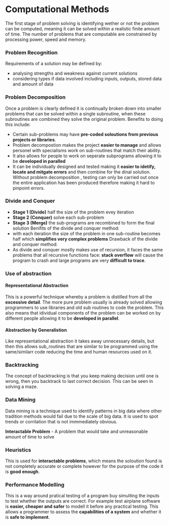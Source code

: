 # Computational Methods
The first stage of problem solving is identifying wether or not the problem can be computed, meaning it can be solved within a realistic finite amount of time. The number of problems that are computable are constrained by processing power, speed and memory.
### Problem Recognition
Requirements of a solution may be defined by:
 - analysing strengths and weakness against current solutions
 - considering types if data involved including inputs, outputs, stored data and amount of data
### Problem Decomposition
Once a problem is clearly defined it is continually broken down into smaller problems that can be solved within a single subroutine, when these subroutines are combined they solve the original problem. Benefits to doing this include:
 - Certain sub-problems may have **pre-coded soloutions from previous projects or libraries**.
 - Problem decompostion makes the project **easier to manage** and allows personel with specialisms work on sub-routines that match their ability. 
 - It also allows for people to work on seperate subprograms allowing it to be **developed in paralled**
 - It can be individually designed and tested making it **easier to idetify, locate and mitgate errors** and then combine for the dinal solution.
 Without problem decomposition , testing can only be carried out once the entire application has been produced therefore making it hard to pinpoint errors.
### Divide and Conquer
- **Stage 1 (Divide)** half the size of the problem evey iteration
- **Stage 2 (Conquer)** solve each sub-problem
- **Stage 3 (Merge)** the sub-programs are recombined to form the final solution
Benifits of the divide and conquer method:
 - with each iteration the size of the problem in one sub-routine becomes half which **simplifies very complex problems**
Drawback of the divide and conquer method:
- As divide and conquer mostly makes use of recursion, it faces the same problems that all recursive functions face: **stack overflow** will cause the program to crash and large programs are very **difficult to trace**.
### Use of abstraction
#### Representational Abstraction
This is a powerful technique whereby a problem is distilled from all the **excessive detail**. The more pure problem usually is already solved allowing programmers to use libraries and old sub routines to code the problem. This also means that idividual components of the problem can be worked on by different people allowing it to be **developed in parallel**.
#### Abstraction by Generalistion
Like representational abstraction it takes away unnecessary details, but then this allows sub_routines that are similar to be programmed using the same/similarr code reducing the time and human resources used on it.

### Backtracking
The concept of backtracking is that you keep making decision until one is wrong, then you backtrack to last correct decision. This can be seen in solving a maze.

### Data Mining 
Data mining is a technique used to identify patterns in big data where other tradition methods would fail due to the scale of big data. It is used to spot trends or corrilation that is not immmediately obvious.

**Interactable Problem** - A problem that would take and unreasonable amount of time to solve

### Heuristics
This is used for **interactable problems**, which means the soloution found is not completely accurate or complete however for the purpose of the code it is **good enough**.

### Performance Modelling 
This is a way around pratical testing of a program buy simulting the inputs to test whether the outputs are correct. For example test airplane software is **easier, cheaper and safer** to modell it before any practical testing. This allows a programmer to assess the **capabilities of a system** and whether it is **safe to implement**.


